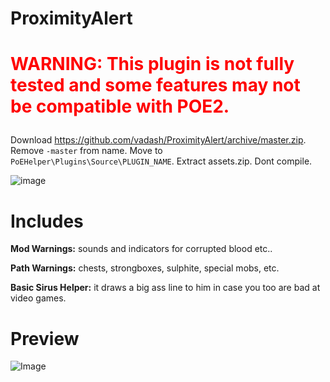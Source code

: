 # ProximityAlert

# <p style="color:red;">WARNING: This plugin is not fully tested and some features may not be compatible with POE2.</p>   

Download <https://github.com/vadash/ProximityAlert/archive/master.zip>. Remove `-master` from name. Move to `PoEHelper\Plugins\Source\PLUGIN_NAME`. Extract assets.zip. Dont compile.

![image](https://user-images.githubusercontent.com/1397582/113477411-3295ae00-948a-11eb-8d9a-6a13b950cc66.png)

# Includes
**Mod Warnings:** sounds and indicators for corrupted blood etc..

**Path Warnings:** chests, strongboxes, sulphite, special mobs, etc.

**Basic Sirus Helper:** it draws a big ass line to him in case you too are bad at video games.

# Preview
![Image](https://i.imgur.com/xvtLSk9.png)
